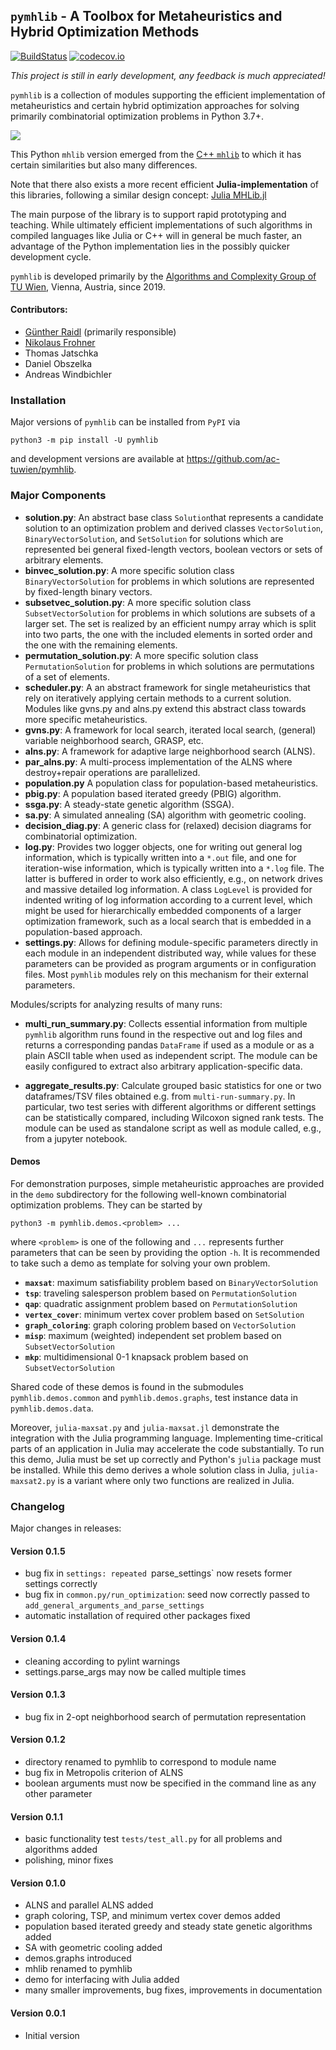 ## `pymhlib` - A Toolbox for Metaheuristics and Hybrid Optimization Methods

[![BuildStatus](https://github.com/ac-tuwien/pymhlib/actions/workflows/CI.yml/badge.svg?branch=master)](https://github.com/ac-tuwien/pymhlib?branch=master)
[![codecov.io](http://codecov.io/github/ac-tuwien/pymhlib/coverage.svg?branch=master)](http://codecov.io/github/ac-tuwien/pymhlib?branch=master)

_This project is still in early development, any feedback is much appreciated!_

`pymhlib` is a collection of modules supporting the efficient implementation of metaheuristics 
and certain hybrid optimization approaches for solving primarily combinatorial optimization 
problems in Python 3.7+.

![ ](mh.png)

This Python `mhlib` version emerged from the 
[C++ `mhlib`](https://bitbucket.org/ads-tuwien/mhlib) to which it has certain similarities 
but also many differences.

Note that there also exists a more recent efficient **Julia-implementation** of this libraries, 
following a similar design concept: [Julia MHLib.jl](https://github.com/ac-tuwien/MHLib.jl)

The main purpose of the library is to support rapid prototyping and teaching. 
While ultimately efficient implementations of such algorithms in compiled 
languages like Julia or C++ will in general be much faster, an advantage of 
the Python implementation lies in the possibly quicker development cycle.


`pymhlib` is developed primarily by the 
[Algorithms and Complexity Group of TU Wien](https://www.ac.tuwien.ac.at), 
Vienna, Austria, since 2019.

#### Contributors:
- [Günther Raidl](https://www.ac.tuwien.ac.at/raidl) (primarily responsible)
- [Nikolaus Frohner](https://www.ac.tuwien.ac.at/nfrohner)
- Thomas Jatschka
- Daniel Obszelka
- Andreas Windbichler

### Installation

Major versions of `pymhlib` can be installed from `PyPI` via

    python3 -m pip install -U pymhlib
    
and development versions are available at https://github.com/ac-tuwien/pymhlib.

### Major Components

- **solution.py**:
    An abstract base class `Solution`that represents a candidate solution to an optimization problem and
    derived classes `VectorSolution`, `BinaryVectorSolution`, and `SetSolution` for solutions which are
    represented bei general fixed-length vectors, boolean vectors or sets of arbitrary elements.
- **binvec_solution.py**:
    A more specific solution class `BinaryVectorSolution` for problems in which solutions are represented by
    fixed-length binary vectors.
- **subsetvec_solution.py**:
    A more specific solution class `SubsetVectorSolution` for problems in which solutions are subsets of a 
    larger set. The set is realized by an efficient numpy array which is split into two parts, 
    the one with the included elements in sorted order and the one with the remaining elements.
- **permutation_solution.py**:
    A more specific solution class `PermutationSolution` for problems in which solutions are permutations of a
    set of elements.
- **scheduler.py**:
    A an abstract framework for single metaheuristics that rely on iteratively applying certain 
    methods to a current solution. Modules like gvns.py and alns.py extend this abstract class towards
    more specific metaheuristics.
- **gvns.py**:
    A framework for local search, iterated local search, (general) variable neighborhood 
    search, GRASP, etc.
- **alns.py**:
    A framework for adaptive large neighborhood search (ALNS).
- **par_alns.py**:
    A multi-process implementation of the ALNS where destroy+repair operations are parallelized.
- **population.py**
    A population class for population-based metaheuristics.
- **pbig.py**:
    A population based iterated greedy (PBIG) algorithm.
- **ssga.py**:
    A steady-state genetic algorithm (SSGA).
- **sa.py**:
    A simulated annealing (SA) algorithm with geometric cooling.
- **decision_diag.py**:
    A generic class for (relaxed) decision diagrams for combinatorial optimization.
- **log.py**:
    Provides two logger objects, one for writing out general log information, which is typically
    written into a `*.out`  file, and one for iteration-wise information, which is typically
    written into a `*.log` file. The latter is buffered in order to work also efficiently, e.g., 
    on network drives and massive detailed log information. 
    A class `LogLevel` is provided for indented writing of log information according to a current level, 
    which might be used for hierarchically embedded components of a larger optimization framework,
    such as a local search that is embedded in a population-based approach.   
- **settings.py**:
    Allows for defining module-specific parameters directly in each module in an independent  distributed
    way, while values for these parameters can be provided as program arguments or in
    configuration files. Most `pymhlib` modules rely on this mechanism for their external parameters.

Modules/scripts for analyzing results of many runs:

- **multi_run_summary.py**:
    Collects essential information from multiple `pymhlib` algorithm runs found in the respective out and log files
    and returns a corresponding pandas `DataFrame` if used as a module or as a plain ASCII table when used as
    independent script. The module can be easily configured to extract also arbitrary application-specific data.
    
- **aggregate_results.py**:
    Calculate grouped basic statistics for one or two dataframes/TSV files obtained e.g. from `multi-run-summary.py`.
    In particular, two test series with different algorithms or different settings can be statistically
    compared, including Wilcoxon signed rank tests. The module can be used as standalone script as well 
    as module called, e.g., from a jupyter notebook.


#### Demos

For demonstration purposes, simple metaheuristic approaches are provided in the `demo` subdirectory for the following
well-known combinatorial optimization problems. They can be started by

    python3 -m pymhlib.demos.<problem> ...

where `<problem>` is one of the following and `...` represents further parameters that can be seen by providing 
the option `-h`.
It is recommended to take such a demo as template 
for solving your own problem.

- **`maxsat`**: maximum satisfiability problem based on `BinaryVectorSolution`
- **`tsp`**: traveling salesperson problem based on `PermutationSolution`
- **`qap`**: quadratic assignment problem based on `PermutationSolution`
- **`vertex_cover`**: minimum vertex cover problem based on `SetSolution`
- **`graph_coloring`**: graph coloring problem based on `VectorSolution`
- **`misp`**: maximum (weighted) independent set problem based on `SubsetVectorSolution`
- **`mkp`**: multidimensional 0-1 knapsack problem based on `SubsetVectorSolution`

Shared code of these demos is found in the submodules `pymhlib.demos.common` and `pymhlib.demos.graphs`,
test instance data in `pymhlib.demos.data`.

Moreover, `julia-maxsat.py` and `julia-maxsat.jl` demonstrate the integration with the Julia programming language.
Implementing time-critical parts of an application in Julia may accelerate the code substantially.
To run this demo, Julia must be set up correctly and Python's `julia` package must be installed.
While this demo derives a whole solution class in Julia, `julia-maxsat2.py` is a variant where only two functions 
are realized in Julia.
 

### Changelog

Major changes in releases:

#### Version 0.1.5
- bug fix in `settings: repeated `parse_settings` now resets former settings correctly
- bug fix in `common.py/run_optimization`: seed now correctly passed to `add_general_arguments_and_parse_settings`
- automatic installation of required other packages fixed 

#### Version 0.1.4
- cleaning according to pylint warnings
- settings.parse_args may now be called multiple times

#### Version 0.1.3
- bug fix in 2-opt neighborhood search of permutation representation

#### Version 0.1.2
- directory renamed to pymhlib to correspond to module name
- bug fix in Metropolis criterion of ALNS
- boolean arguments must now be specified in the command line as any other parameter

#### Version 0.1.1
- basic functionality test `tests/test_all.py` for all problems and
  algorithms added
- polishing, minor fixes

#### Version 0.1.0 
- ALNS and parallel ALNS added
- graph coloring, TSP, and minimum vertex cover demos added
- population based iterated greedy and steady state genetic algorithms added
- SA with geometric cooling added
- demos.graphs introduced
- mhlib renamed to pymhlib
- demo for interfacing with Julia added
- many smaller improvements, bug fixes, improvements in documentation 

#### Version 0.0.1 
- Initial version
